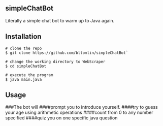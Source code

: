 ## simpleChatBot
Literally a simple chat bot to warm up to Java again.

## Installation
```
# clone the repo
$ git clone https://github.com/bltomlin/simpleChatBot`

# change the working directory to WebScraper
$ cd simpleChatBot

# execute the program
$ java main.java
```

## Usage

###The bot will
####prompt you to introduce yourself.
####try to guess your age using arithmetic operations
####count from 0 to any number specified
####quiz you on one specific java question
